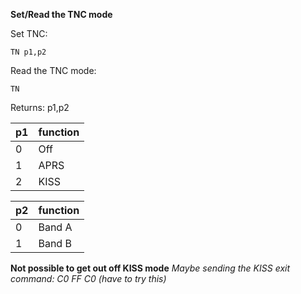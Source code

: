 __Set/Read the TNC mode__

Set TNC:

	TN p1,p2

Read the TNC mode:

	TN
	
Returns: p1,p2

|p1|function
|---|---|
|0|Off
|1|APRS
|2|KISS

|p2|function
|---|---|
|0|Band A
|1|Band B


__Not possible to get out off KISS mode__
*Maybe sending the KISS exit command: C0 FF C0 (have to try this)*

